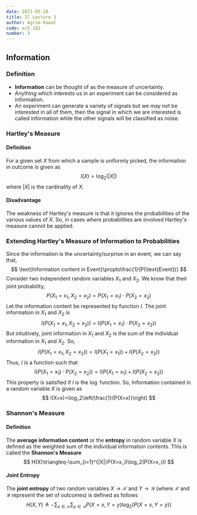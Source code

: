 ```yaml
---
date: 2021-05-28
title: IC Lecture 3
author: Agrim Rawat
code: ec5.102
number: 3
---
```


## Information

### Definition

- **Information** can be thought of as the measure of uncertainty.
- Anything which interests us in an experiment can be considered as information.
- An experiment can generate a variety of signals but we may not be interested in all of them, then the signal in which we are interested is called information while the other signals will be classified as noise.

### Hartley's Measure

#### Definition

For a given set $X$ from which a sample is uniformly picked, the information in outcome is given as
$$
I(X)=\log_2(|X|)
$$
where $|X|$ is the cardinality of $X$.

#### Disadvantage

The weakness of Hartley's measure is that it ignores the probabilities of the various values of $X$. So, in cases where probabilities are involved Hartley's measure cannot be applied.

### Extending Hartley's Measure of Information to Probabilities

Since the information is the uncertainty/surprise in an event, we can say that,
$$
\text{Information content in Event}\propto\frac{1}{P(\text{Event})}
$$
Consider two independent random variables $X_1$ and $X_2$. We know that their joint probability,
$$
P(X_1=x_1,X_2=x_2)=P(X_1=x_1)\cdot P(X_2=x_2)
$$
Let the information content be represented by function $I$. The joint information in $X_1$ and $X_2$ is
$$
I(P(X_1=x_1,X_2=x_2))=I(P(X_1=x_1)\cdot P(X_2=x_2))
$$
But intuitively, joint information in $X_1$ and $X_2$ is the sum of the individual information in $X_1$ and $X_2$. So,
$$
I(P(X_1=x_1,X_2=x_2))=I(P(X_1=x_1))+I(P(X_2=x_2))
$$
Thus, $I$ is a function such that
$$
I(P(X_1=x_1)\cdot P(X_2=x_2))=I(P(X_1=x_1)+I(P(X_2=x_2))
$$
This property is satisfied if $I$ is the $\log$ function.
So, Information contained in a random variable $X$ is given as
$$
I(X=x)=\log_2\left(\frac{1}{P(X=x)}\right)
$$

### Shannon's Measure

#### Definition

The **average information content** or the **entropy** in random variable $X$ is defined as the weighted sum of the individual information contents. This is called the **Shannon's Measure**
$$
H(X)\triangleq-\sum_{i=1}^{|X|}P(X=x_i)\log_2(P(X=x_i))
$$

#### Joint Entropy

The **joint entropy** of two random variables $X\to\mathcal{X}$ and $Y\to\mathcal{Y}$  (where $\mathcal{X}$ and $\mathcal{Y}$ represent the set of outcomes) is defined as follows
$$
H(X,Y)\triangleq-\sum_{x\in\mathcal{X}}\sum_{y\in\mathcal{Y}}P(X=x,Y=y)\log_2(P(X=x,Y=y))
$$